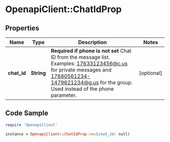 # OpenapiClient::ChatIdProp

## Properties

Name | Type | Description | Notes
------------ | ------------- | ------------- | -------------
**chat_id** | **String** | **Required if phone is not set**  Chat ID from the message list. Examples: 17633123456@c.us for private messages and 17680561234-1479621234@g.us for the group. Used instead of the phone parameter. | [optional] 

## Code Sample

```ruby
require 'OpenapiClient'

instance = OpenapiClient::ChatIdProp.new(chat_id: null)
```


